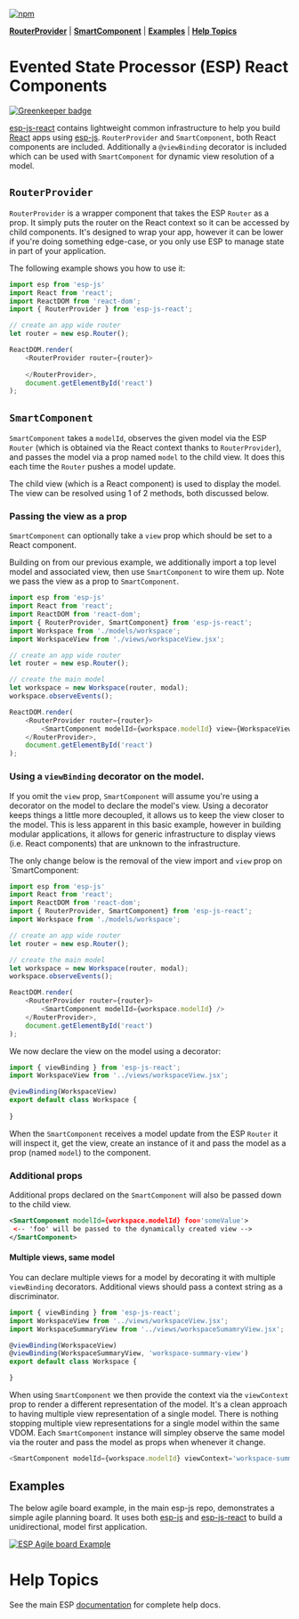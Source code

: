 [![npm](https://img.shields.io/npm/v/esp-js-react.svg)](https://www.npmjs.com/package/esp-js-react)

**[RouterProvider](#routerprovider)** |
**[SmartComponent](#smartcomponent)** |
**[Examples](#examples)** |
**[Help Topics](#help-topics)** 

# Evented State Processor (ESP) React Components

[![Greenkeeper badge](https://badges.greenkeeper.io/esp/esp-js-react.svg)](https://greenkeeper.io/)

[esp-js-react](https://www.npmjs.com/package/esp-js-react) contains lightweight common infrastructure to help you build [React](https://facebook.github.io/react/) apps using [esp-js](https://github.com/esp/esp-js).
`RouterProvider` and `SmartComponent`, both React components are included. 
Additionally a `@viewBinding` decorator is included which can be used with `SmartComponent` for dynamic view resolution of a model.
 
## `RouterProvider`
`RouterProvider` is a wrapper component that takes the ESP `Router` as a prop. It simply puts the router on the React context so it can be accessed by child components. 
It's designed to wrap your app, however it can be lower if you're doing something edge-case, or you only use ESP to manage state in part of your application.

The following example shows you how to use it:

```js
import esp from 'esp-js'
import React from 'react';
import ReactDOM from 'react-dom';
import { RouterProvider } from 'esp-js-react';

// create an app wide router
let router = new esp.Router();

ReactDOM.render(
    <RouterProvider router={router}>
     
    </RouterProvider>,
    document.getElementById('react')
);
```

## `SmartComponent`
`SmartComponent` takes a `modelId`, observes the given model via the ESP `Router` (which is obtained via the React context thanks to `RouterProvider`), and passes the model via a prop named `model` to the child view. 
It does this each time the `Router` pushes a model update. 
 
The child view (which is a React component) is used to display the model.
The view can be resolved using 1 of 2 methods, both discussed below.
 
### Passing the view as a prop
`SmartComponent` can optionally take a `view` prop which should be set to a React component.

Building on from our previous example, we additionally import a top level model and associated view, then use `SmartComponent` to wire them up.
Note we pass the view as a prop to `SmartComponent`.

```js
import esp from 'esp-js'
import React from 'react';
import ReactDOM from 'react-dom';
import { RouterProvider, SmartComponent} from 'esp-js-react';
import Workspace from './models/workspace';
import WorkspaceView from './views/workspaceView.jsx';

// create an app wide router
let router = new esp.Router();

// create the main model
let workspace = new Workspace(router, modal);
workspace.observeEvents();

ReactDOM.render(
    <RouterProvider router={router}>
        <SmartComponent modelId={workspace.modelId} view={WorkspaceView} />
    </RouterProvider>,
    document.getElementById('react')
);
```

### Using a `viewBinding` decorator on the model.
If you omit the `view` prop, `SmartComponent` will assume you're using a decorator on the model to declare the model's view.
Using a decorator keeps things a little more decoupled, it allows us to keep the view closer to the model.
This is less apparent in this basic example, however in building modular applications, it allows for generic infrastructure to display views (i.e. React components) that are unknown to the infrastructure.

The only change below is the removal of the view import and `view` prop on `SmartComponent:

```js
import esp from 'esp-js'
import React from 'react';
import ReactDOM from 'react-dom';
import { RouterProvider, SmartComponent} from 'esp-js-react';
import Workspace from './models/workspace';

// create an app wide router
let router = new esp.Router();

// create the main model
let workspace = new Workspace(router, modal);
workspace.observeEvents();

ReactDOM.render(
    <RouterProvider router={router}>
        <SmartComponent modelId={workspace.modelId} />
    </RouterProvider>,
    document.getElementById('react')
);
```

We now declare the view on the model using a decorator:

```js
import { viewBinding } from 'esp-js-react';
import WorkspaceView from '../views/workspaceView.jsx';

@viewBinding(WorkspaceView)
export default class Workspace {
   
}
```

When the `SmartComponent` receives a model update from the ESP `Router` it will inspect it, get the view, create an instance of it and pass the model as a prop (named `model`) to the component.

### Additional props 

Additional props declared on the `SmartComponent` will also be passed down to the child view. 

```xml
<SmartComponent modelId={workspace.modelId} foo='someValue'>
 <-- 'foo' will be passed to the dynamically created view -->
</SmartComponent>

```

#### Multiple views, same model 

You can declare multiple views for a model by decorating it with multiple `viewBinding` decorators. 
Additional views should pass a context string as a discriminator.  

```js
import { viewBinding } from 'esp-js-react';
import WorkspaceView from '../views/workspaceView.jsx';
import WorkspaceSummaryView from '../views/workspaceSumamryView.jsx';

@viewBinding(WorkspaceView)
@viewBinding(WorkspaceSummaryView, 'workspace-summary-view')
export default class Workspace {

}
```

When using `SmartComponent` we then provide the context via the `viewContext` prop to render a different representation of the model. 
It's a clean approach to having multiple view representation of a single model.
There is nothing stopping multiple view representations for a single model within the same VDOM.
Each `SmartComponent` instance will simpley observe the same model via the router and pass the model as props when whenever it change.
   
```js
<SmartComponent modelId={workspace.modelId} viewContext='workspace-summary-view' />
```

## Examples 

The below agile board example, in the main esp-js repo, demonstrates a simple agile planning board.
It uses both [esp-js](https://www.npmjs.com/package/esp-js) and [esp-js-react](https://www.npmjs.com/package/esp-js-react) to build a unidirectional, model first application.

[![ESP Agile board Example](./docs/images/esp-agile-demo.gif)](https://github.com/esp/esp-js/tree/master/examples/esp-js-react-agile-board)

# Help Topics

See the main ESP [documentation](https://www.gitbook.com/book/keithwoods/esp-js/details) for complete help docs.
